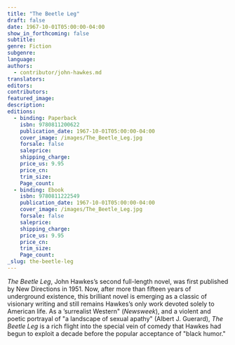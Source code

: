 ```yaml
---
title: "The Beetle Leg"
draft: false
date: 1967-10-01T05:00:00-04:00
show_in_forthcoming: false
subtitle:
genre: Fiction
subgenre:
language:
authors:
  - contributor/john-hawkes.md
translators:
editors:
contributors:
featured_image:
description:
editions:
  - binding: Paperback
    isbn: 9780811200622
    publication_date: 1967-10-01T05:00:00-04:00
    cover_image: /images/The_Beetle_Leg.jpg
    forsale: false
    saleprice:
    shipping_charge:
    price_us: 9.95
    price_cn:
    trim_size:
    Page_count:
  - binding: Ebook
    isbn: 9780811222549
    publication_date: 1967-10-01T05:00:00-04:00
    cover_image: /images/The_Beetle_Leg.jpg
    forsale: false
    saleprice:
    shipping_charge:
    price_us: 9.95
    price_cn:
    trim_size:
    Page_count:
_slug: the-beetle-leg
---
```


_The Beetle Leg_, John Hawkes’s second full-length novel, was first published by New Directions in 1951. Now, after more than fifteen years of underground existence, this brilliant novel is emerging as a classic of visionary writing and still remains Hawkes’s only work devoted solely to American life. As a ’surrealist Western" (_Newsweek_), and a violent and poetic portrayal of "a landscape of sexual apathy" (Albert J. Guerard), _The Beetle Leg_ is a rich flight into the special vein of comedy that Hawkes had begun to exploit a decade before the popular acceptance of "black humor."

